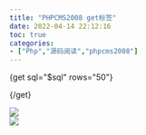 ```yaml
---
title: "PHPCMS2008 get标签"
date: 2022-04-14 22:12:16
toc: true
categories:
- ["Php","源码阅读","phpcms2008"]
---
```


{get sql="$sql" rows="50"}

{/get}

![](https://file.wulicode.com/yuque/202208/04/23/02205BsClwE9.png?x-oss-process=image/resize,h_152)<br />![](https://file.wulicode.com/yuque/202208/04/23/0220qE85Ghry.png?x-oss-process=image/resize,h_120)

